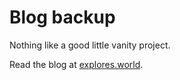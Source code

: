 # Blog backup

Nothing like a good little vanity project.

Read the blog at [explores.world](https://explores.world).
